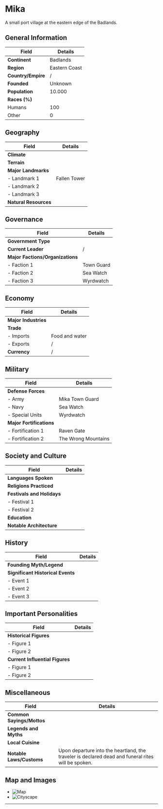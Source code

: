 # Mika

A small port village at the eastern edge of the Badlands.

## General Information

| Field              | Details       |
| ------------------ | ------------- |
| **Continent**      | Badlands      |
| **Region**         | Eastern Coast |
| **Country/Empire** | /             |
| **Founded**        | Unknown       |
| **Population**     | 10.000        |
| **Races (%)**      |               |
| Humans             | 100           |
| Other              | 0             |

## Geography

| Field              | Details                        |
|--------------------|--------------------------------|
| **Climate**        |                                |
| **Terrain**        |                                |
| **Major Landmarks**|                                |
| - Landmark 1       | Fallen Tower                   |
| - Landmark 2       |                                |
| - Landmark 3       |                                |
| **Natural Resources** |                            |

## Governance

| Field              | Details                        |
|--------------------|--------------------------------|
| **Government Type**|                                |
| **Current Leader** | /                              |
| **Major Factions/Organizations** |                  |
| - Faction 1        | Town Guard                     |
| - Faction 2        | Sea Watch                      |
| - Faction 3        | Wyrdwatch                      |

## Economy

| Field              | Details                        |
|--------------------|--------------------------------|
| **Major Industries** |                              |
| **Trade**          |                                |
| - Imports          | Food and water                 |
| - Exports          | /                              |
| **Currency**       | /                              |

## Military

| Field              | Details                        |
|--------------------|--------------------------------|
| **Defense Forces** |                                |
| - Army             | Mika Town Guard                |
| - Navy             | Sea Watch                      |
| - Special Units    | Wyrdwatch                      |
| **Major Fortifications** |                          |
| - Fortification 1  | Raven Gate                     |
| - Fortification 2  | The Wrong Mountains            |

## Society and Culture

| Field              | Details                        |
|--------------------|--------------------------------|
| **Languages Spoken** |                              |
| **Religions Practiced** |                          |
| **Festivals and Holidays** |                       |
| - Festival 1       |                                |
| - Festival 2       |                                |
| **Education**      |                                |
| **Notable Architecture** |                         |

## History

| Field              | Details                        |
|--------------------|--------------------------------|
| **Founding Myth/Legend** |                         |
| **Significant Historical Events** |                |
| - Event 1          |                                |
| - Event 2          |                                |
| - Event 3          |                                |

## Important Personalities

| Field              | Details                        |
|--------------------|--------------------------------|
| **Historical Figures** |                            |
| - Figure 1         |                                |
| - Figure 2         |                                |
| **Current Influential Figures** |                  |
| - Figure 1         |                                |
| - Figure 2         |                                |

## Miscellaneous

| Field              | Details                        |
|--------------------|--------------------------------|
| **Common Sayings/Mottos** |                        |
| **Legends and Myths** |                             |
| **Local Cuisine**  |                                |
| **Notable Laws/Customs** | Upon departure into the heartland, the traveler is declared dead and funeral rites will be spoken.|

## Map and Images
- ![Map](path/to/map.png)
- ![Cityscape](path/to/cityscape.png)

---